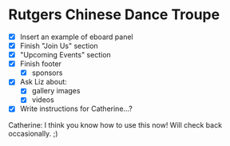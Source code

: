 Rutgers Chinese Dance Troupe
============================
- [x] Insert an example of eboard panel
- [x] Finish "Join Us" section
- [x] "Upcoming Events" section
- [x] Finish footer
  - [x] sponsors
- [x] Ask Liz about:
  - [x] gallery images
  - [x] videos
- [x] Write instructions for Catherine...?

Catherine: I think you know how to use this now! Will check back occasionally. ;)
